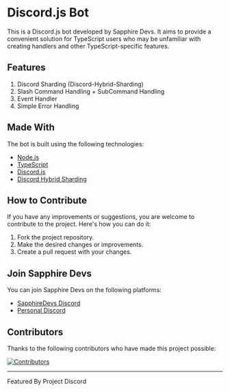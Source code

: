 # Discord.js Bot

This is a Discord.js bot developed by Sapphire Devs. It aims to provide a convenient solution for TypeScript users who may be unfamiliar with creating handlers and other TypeScript-specific features.

## Features

1. Discord Sharding (Discord-Hybrid-Sharding)
2. Slash Command Handling + SubCommand Handling
3. Event Handler
4. Simple Error Handling

## Made With

The bot is built using the following technologies:

- [Node.js](https://nodejs.org)
- [TypeScript](https://www.typescriptlang.org/)
- [Discord.js](https://discord.js.org/)
- [Discord Hybrid Sharding](https://www.npmjs.com/package/discord-hybrid-sharding)

## How to Contribute

If you have any improvements or suggestions, you are welcome to contribute to the project. Here's how you can do it:

1. Fork the project repository.
2. Make the desired changes or improvements.
3. Create a pull request with your changes.

## Join Sapphire Devs

You can join Sapphire Devs on the following platforms:

- [SapphireDevs Discord](https://discord.gg/rTT52gJC3J)
- [Personal Discord](https://discord.gg/TKz7BMwEap)

## Contributors

Thanks to the following contributors who have made this project possible:

<a href="https://github.com/sapphiredevs/discord/graphs/contributors">
  <img src="https://stg.contrib.rocks/image?repo=sapphiredevs/discord" alt="Contributors" />
</a>

---

Featured By Project Discord

